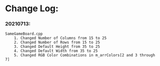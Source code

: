 # Change Log:

### 20210713:
	SameGameBoard.cpp
		1. Changed Number of Columns from 15 to 25
		2. Changed Number of Rows from 15 to 25
		3. Changed Default Height from 35 to 25
		4. Changed Default Width from 35 to 25
		5. Changed RGB Color Combinations in m_arrColors[2 and 3 through 7]
